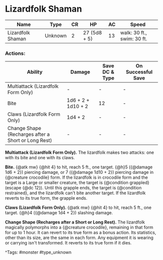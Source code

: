 # Lizardfolk Shaman

| Name | Type | CR | HP | AC | Speed |
|------|------|----|----|----|-------|
| Lizardfolk Shaman | Unknown | 2 | 27 (5d8 + 5) | 13 | walk: 30 ft., swim: 30 ft. |

### Actions:

| Ability | Damage | Save DC & Type | On Successful Save |
|---------|--------|----------------|--------------------|
| Multiattack (Lizardfolk Form Only) | - | - | - |
| Bite | 1d6 + 2 + 1d10 + 2 | 12 | - |
| Claws (Lizardfolk Form Only) | 1d4 + 2 | - | - |
| Change Shape (Recharges after a Short or Long Rest) | - | - | - |


**Multiattack (Lizardfolk Form Only).** The lizardfolk makes two attacks: one with its bite and one with its claws.

**Bite.** {@atk mw} {@hit 4} to hit, reach 5 ft., one target. {@h}5 ({@damage 1d6 + 2}) piercing damage, or 7 ({@damage 1d10 + 2}) piercing damage in {@creature crocodile} form. If the lizardfolk is in crocodile form and the target is a Large or smaller creature, the target is {@condition grappled} (escape {@dc 12}). Until this grapple ends, the target is {@condition restrained}, and the lizardfolk can't bite another target. If the lizardfolk reverts to its true form, the grapple ends.

**Claws (Lizardfolk Form Only).** {@atk mw} {@hit 4} to hit, reach 5 ft., one target. {@h}4 ({@damage 1d4 + 2}) slashing damage.

**Change Shape (Recharges after a Short or Long Rest).** The lizardfolk magically polymorphs into a {@creature crocodile}, remaining in that form for up to 1 hour. It can revert to its true form as a bonus action. Its statistics, other than its size, are the same in each form. Any equipment it is wearing or carrying isn't transformed. It reverts to its true form if it dies.

^Tags: #monster #type_unknown